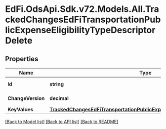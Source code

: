 # EdFi.OdsApi.Sdk.v72.Models.All.TrackedChangesEdFiTransportationPublicExpenseEligibilityTypeDescriptorDelete

## Properties

Name | Type | Description | Notes
------------ | ------------- | ------------- | -------------
**Id** | **string** | Resource identifier | [optional] 
**ChangeVersion** | **decimal** | Change version | [optional] 
**KeyValues** | [**TrackedChangesEdFiTransportationPublicExpenseEligibilityTypeDescriptorKey**](TrackedChangesEdFiTransportationPublicExpenseEligibilityTypeDescriptorKey.md) |  | [optional] 

[[Back to Model list]](../README.md#documentation-for-models) [[Back to API list]](../README.md#documentation-for-api-endpoints) [[Back to README]](../README.md)

